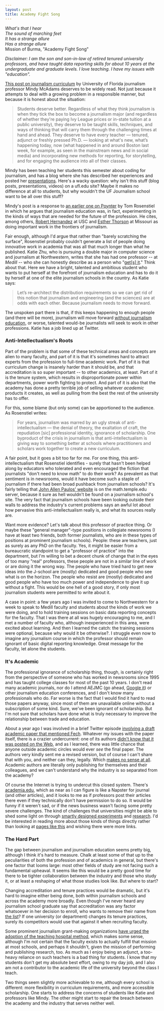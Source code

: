 ```yaml
---
layout: post
title: Academy Fight Song
---
```


_What's that I hear_  
_The sound of marching feet_  
_It has a strange allure_  
_Has a strange allure_  
Mission of Burma, "Academy Fight Song"

_Disclaimer: I am the son and son-in-law of retired tenured university professors, and have taught data reporting skills for about 10 years at the undergraduate and graduate levels. I love teaching. I have my issues with "education"._

[This post on journalism curriculum](http://mindymcadams.com/tojou/2013/journalism-curriculum-and-the-hands-in-the-air-approach/) by University of Florida journalism professor Mindy McAdams deserves to be widely read. Not just because it attempts to deal with a growing problem in a responsible manner, but because it is honest about the situation:

> Students deserve better. Regardless of what they think journalism is when they tick the box to become a journalism major (and regardless of whether they're paying Ivy League prices or in-state tuition at a public university), they deserve to be taught skills, techniques, and ways of thinking that will carry them through the challenging times at hand and ahead. They deserve to have every teacher — tenured, adjunct or freshly pressed Ph.D. — looking at what's new, what’s happening today, now (what happened in and around Boston last week, for example, as seen in the mainstream news and in social media) and incorporating new methods for reporting, for storytelling, and for engaging the audience into all of their classes.

Mindy has been teaching her students this semester about coding for journalism, and has a blog where she has described her experiences and posted her [presentations](http://mindymcadams.com/tojou/2013/code-for-journalism-students-presentations/). Here's a wacky question: why isn't this stuff (blog posts, presentations, videos) on a ufl.edu site? Maybe it makes no difference at all to students, but why wouldn't the UF Journalism school want to be all over this stuff?
  
Mindy's post is a response to [an earlier one on Poynter](http://www.poynter.org/latest-news/the-next-journalism/210196/why-we-need-a-better-conversation-about-the-future-of-journalism-education/) by Tom Rosenstiel in which he argues that journalism education was, in fact, experimenting in the kinds of ways that are needed for the future of the profession. He cites, among others, [Robert Hernandez](http://www.niemanlab.org/2012/09/robert-hernandez-reboot-journalism-school-take-control-of-your-education-instead/) at USC and [Esther Thorson](http://journalism.missouri.edu/staff/esther-thorson/) at Missouri as doing important work in the frontiers of journalism.

Fair enough, although I'd argue that rather than "barely scratching the surface", Rosenstiel probably couldn't generate a list of people doing innovative work in academia that was all that much longer than what he published. Katie Zhu, who is pursuing a double major in computer science and journalism at Northwestern, writes that she has had one professor -- at _Medill_ -- who she can honestly describe as a person who "[get[s] it](https://medium.com/i-m-h-o/b8d43e4c204d)." Think about that. Here we have a bright, talented and ambitious student who wants to put herself at the forefront of journalism education and has to do it by herself at one of the elite journalism schools in the country. As Katie says:

> Let’s re-architect the distribution requirements so we can get rid of this notion that journalism and engineering (and the sciences) are at odds with each other. Because journalism needs to move forward.

The unspoken part there is that, if this keeps happening to enough people (and there will be more), journalism will move forward [without journalism education](http://forjournalism.com/), or worse, talented would-be journalists will seek to work in other professions. Katie has a job lined up at Twitter.

### Anti-Intellectualism's Roots

Part of the problem is that some of these technical areas and concepts are alien to many faculty, and part of it is that it's sometimes hard to attract experts from the profession to full-time academic work. Part of it is that curriculum change is insanely harder than it should be, and that accreditation is so super important -- to other academics, at least. Part of it is the tenure system, which results in disproportionate power within departments, power worth fighting to protect. And part of it is also that the academy has done a pretty terrible job of selling whatever _academic_ products it creates, as well as pulling from the best the rest of the university has to offer.

For this, some blame (but only some) can be apportioned to the audience. As Rosenstiel writes:

> For years, journalism was marred by an ugly streak of anti-intellectualism — the denial of theory, the exaltation of craft, the repudiation [sic] professional identity, ignorance of scholarship. One byproduct of the crisis in journalism is that anti-intellectualism is giving way to something better at schools where practitioners and scholars work together to create a new curriculum.

A fair point, but it goes a bit too far for me. For one thing, this anti-intellectualism that Rosenstiel identifies - surely that hasn't been helped along by educators who tolerated and even encouraged the fiction that journalists "don't need to know math" to do their work? As prevalent as that sentiment is in newsrooms, would it have become such a staple of journalism if there had been broad pushback from journalism schools? It's fairly telling that [John Allen Paulos' website](https://math.temple.edu/~paulos/) is on the math.temple.edu server, because it sure as hell wouldn't be found on a journalism school's site. The very fact that journalism schools have been looking outside their walls to address the industry's current problems says an awful lot about how pervasive this anti-intellectualism really is, and what its sources really are.

Want more evidence? Let's talk about this professor of practice thing. Or maybe these "general manager"-type positions in collegiate newsrooms (I have at least two friends, both former journalists, who are in these types of positions at prominent journalism schools). People: these are teachers, just as surely as any PhD on the faculty. Yes, it might be easier from a bureaucratic standpoint to get a "professor of practice" into the department, but I'm willing to bet a decent chunk of change that in the eyes of too many "real" professors, these people are not in a similar line of work or are doing it the wrong way. The people who have tried hard to get new ideas into the J-school are (mostly) dedicated and good people who see what is on the horizon. The people who resist are (mostly) dedicated and good people who have too much power and independence to give it up without a fight. This would be one hell of a good story, if only most journalism students were permitted to write about it.

A case in point: a few years ago I was invited to come to Northwestern for a week to speak to Medill faculty and students about the kinds of work we were doing, and to hold training sessions on basic data reporting concepts for the faculty. That I was there at all was hugely encouraging to me, and I met a number of faculty who, although inexperienced in this area, were excited about learning. And then I learned the catch: the training sessions were optional, because why would it be otherwise?. I struggle even now to imagine any journalism course in which the professor should remain ignorant of basic digital reporting knowledge. Great message for the faculty, let alone the students.

### It's Academic

The professional ignorance of scholarship thing, though, is certainly right from the perspective of someone who has worked in newsrooms since 1995 and has taught college classes for most of the past 10 years. I don't read many academic journals, nor do I attend AEJMC (go ahead, [Google it](http://www.aejmc.org/)) or other journalism education conferences, and I don't know many professionals who do. Far worse is the fact that I would find it hard to read those papers anyway, since most of them are unavailable online without a subscription of some kind. Sure, we've been ignorant of scholarship. But I'm not sure that scholars have done what is truly necessary to improve the relationship between trade and education.

About a year ago I was involved in a brief Twitter episode [involving a draft academic paper that mentioned Fech](http://thescoop.org/archives/2012/05/13/lost-in-the-weeds/). Whatever my issues with the paper itself, there is a crazier undercurrent: one of its authors [didn't know that it was posted on the Web](https://twitter.com/nikkiusher/status/201721394898280449), and as I learned, there was little chance that anyone outside academic circles would ever _see_ the final paper. The authors very kindly sent me a revised version, but of course I can't share that with you, and neither can they, legally. Which [makes no sense at all](http://www.youtube.com/watch?v=J1sYN0PuRs4). Academic authors are literally only publishing for themselves and their colleagues, and we can't understand why the industry is so separated from the academy?

Of course the Internet is trying to undercut this closed system. There's [academia.edu](http://academia.edu/), which as near as I can figure is like a Napster for journal (and other articles), and it looks to me as if professors post their articles there even if they technically don't have permission to do so. It would be funny if it weren't sad, or if the news business wasn't facing some pretty severe challenges. The kind of challenges that universities might be able to shed some light on through [smartly designed experiments](http://streamer.ist.rit.edu/~journo/classes/) and [research](http://www.niemanlab.org/tag/ethnographic-research/). I'd be interested in reading more about those kinds of things directly rather than looking at [pages like this](http://cindyroyal.com/research.html) and wishing there were more links.

### The Hard Part

The gap between journalism and journalism education seems pretty big, although I think it's hard to measure. Chalk at least some of that up to the peculiarities of both the profession and of academics in general, but there's one factor that looms large: most other fields of study are not facing such a fundamental upheaval. It seems like this would be a pretty good time for there to be tighter collaboration between the industry and those who study it, or at least a reshaping of what those studies look like. But where to start?

Changing accreditation and tenure practices would be dramatic, but it's hard to imagine either being done, both within journalism schools and across the academy more broadly. Even though I've never heard any journalism school graduate say that accreditation was any factor whatsoever in her decision to enroll, who wants to remove their name from [the list](http://www2.ku.edu/~acejmc/STUDENT/PROGLIST.SHTML)? If one university (or department) changes its tenure practices, surely its competitors would use that against it when recruiting faculty. 

Some prominent journalism grant-making organizations [have urged the adoption of the teaching hospital method](http://www.knightfoundation.org/press-room/other/open-letter-americas-university-presidents/), which makes some sense, although I'm not certain that the faculty exists to actually fulfill that mission at most schools, and perhaps it shouldn't, given the mission of performing and publishing research, too. As much as I enjoy being an adjunct, a too-heavy reliance on such teachers is a bad thing for students. I know that my students don't get my absolute best effort, owing to my day job, and I also am not a contributor to the academic life of the university beyond the class I teach.

Two things seem slightly more achievable to me, although every school is different: more flexibility in curriculum requirements, and more accessible scholarship. One starts to address the concerns of students like Katie and professors like Mindy. The other might start to repair the breach between the academy and the industry that serves neither well.